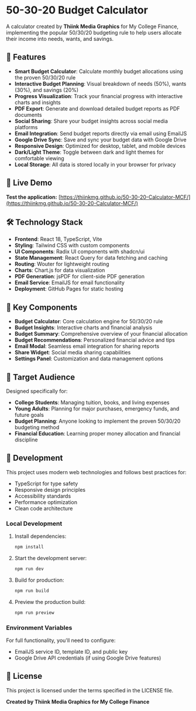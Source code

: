 # 50-30-20 Budget Calculator

A calculator created by **Thiink Media Graphics** for My College Finance, implementing the popular 50/30/20 budgeting rule to help users allocate their income into needs, wants, and savings.

## 🌟 Features

- **Smart Budget Calculator**: Calculate monthly budget allocations using the proven 50/30/20 rule
- **Interactive Budget Planning**: Visual breakdown of needs (50%), wants (30%), and savings (20%)
- **Progress Visualization**: Track your financial progress with interactive charts and insights
- **PDF Export**: Generate and download detailed budget reports as PDF documents
- **Social Sharing**: Share your budget insights across social media platforms
- **Email Integration**: Send budget reports directly via email using EmailJS
- **Google Drive Sync**: Save and sync your budget data with Google Drive
- **Responsive Design**: Optimized for desktop, tablet, and mobile devices
- **Dark/Light Theme**: Toggle between dark and light themes for comfortable viewing
- **Local Storage**: All data is stored locally in your browser for privacy

## 🚀 Live Demo

**Test the application:** [https://thiinkmg.github.io/50-30-20-Calculator-MCF/](https://thiinkmg.github.io/50-30-20-Calculator-MCF/)

## 🛠️ Technology Stack

- **Frontend**: React 18, TypeScript, Vite
- **Styling**: Tailwind CSS with custom components
- **UI Components**: Radix UI components with shadcn/ui
- **State Management**: React Query for data fetching and caching
- **Routing**: Wouter for lightweight routing
- **Charts**: Chart.js for data visualization
- **PDF Generation**: jsPDF for client-side PDF generation
- **Email Service**: EmailJS for email functionality
- **Deployment**: GitHub Pages for static hosting

## 📱 Key Components

- **Budget Calculator**: Core calculation engine for 50/30/20 rule
- **Budget Insights**: Interactive charts and financial analysis
- **Budget Summary**: Comprehensive overview of your financial allocation
- **Budget Recommendations**: Personalized financial advice and tips
- **Email Modal**: Seamless email integration for sharing reports
- **Share Widget**: Social media sharing capabilities
- **Settings Panel**: Customization and data management options

## 🎯 Target Audience

Designed specifically for:

- **College Students**: Managing tuition, books, and living expenses
- **Young Adults**: Planning for major purchases, emergency funds, and future goals
- **Budget Planning**: Anyone looking to implement the proven 50/30/20 budgeting method
- **Financial Education**: Learning proper money allocation and financial discipline

## 🔧 Development

This project uses modern web technologies and follows best practices for:

- TypeScript for type safety
- Responsive design principles
- Accessibility standards
- Performance optimization
- Clean code architecture

### Local Development

1. Install dependencies:
   ```bash
   npm install
   ```

2. Start the development server:
   ```bash
   npm run dev
   ```

3. Build for production:
   ```bash
   npm run build
   ```

4. Preview the production build:
   ```bash
   npm run preview
   ```

### Environment Variables

For full functionality, you'll need to configure:

- EmailJS service ID, template ID, and public key
- Google Drive API credentials (if using Google Drive features)

## 📄 License

This project is licensed under the terms specified in the LICENSE file.

**Created by Thiink Media Graphics for My College Finance**